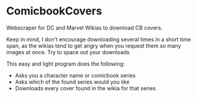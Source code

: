 # ComicbookCovers
Webscraper for DC and Marvel Wikias to download CB covers.

Keep in mind, I don't encourage downloading several times in a short time span, as the wikias tend to get angry when you request them so many images at once.
Try to space out your downloads

This easy and light program does the following:
* Asks you a character name or comicbook series
* Asks which of the found series would you like
* Downloads every cover found in the wikia for that series
